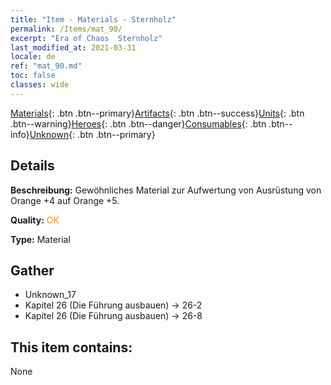 ```yaml
---
title: "Item - Materials - Sternholz"
permalink: /Items/mat_90/
excerpt: "Era of Chaos  Sternholz"
last_modified_at: 2021-03-31
locale: de
ref: "mat_90.md"
toc: false
classes: wide
---
```

 [Materials](/de/Items/){: .btn .btn--primary}[Artifacts](/de/Items/Artifacts/){: .btn .btn--success}[Units](/de/Items/Units/){: .btn .btn--warning}[Heroes](/de/Items/Heroes/){: .btn .btn--danger}[Consumables](/de/Items/Consumables/){: .btn .btn--info}[Unknown](/de/Items/Unknown/){: .btn .btn--primary}

## Details
 **Beschreibung:** Gewöhnliches Material zur Aufwertung von Ausrüstung von Orange +4 auf Orange +5.

 **Quality:** <span style="color: #FF8C00">OK</span>

 **Type:** Material

## Gather

*    Unknown_17 
*    Kapitel 26 (Die Führung ausbauen) -> 26-2 
*    Kapitel 26 (Die Führung ausbauen) -> 26-8 

## This item contains:

  None

